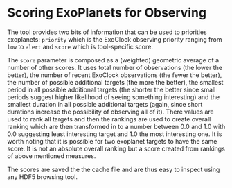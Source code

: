 # Scoring ExoPlanets for Observing

The tool provides two bits of information that can be used to priorities exoplanets: `priority` which is the ExoClock observing priority ranging from `low` to `alert` and `score` which is tool-specific score.

The `score` parameter is composed as a (weighted) geometric average of a number of other scores. It uses total number of observations (the lower the better), the number of recent ExoClock observations (the fewer the better), the number of possible additional targets (the more the better), the smallest period in all possible additional targets (the shorter the better since small periods suggest higher likelihood of seeing something interesting) and the smallest duration in all possible additional targets (again, since short durations increase the possibility of observing all of it). There values are used to rank all targets and then the rankings are used to create overall ranking which are then transformed in to a number between 0.0 and 1.0 with 0.0 suggesting least interesting target and 1.0 the most interesting one. It is worth noting that it is possible for two exoplanet targets to have the same score. It is not an absolute overall ranking but a score created from rankings of above mentioned measures.

The scores are saved the the cache file and are thus easy to inspect using any HDF5 browsing tool.
